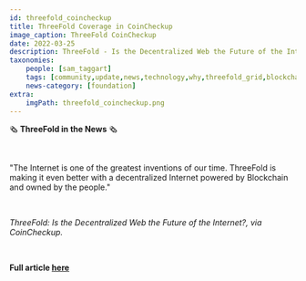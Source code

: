 ```yaml
---
id: threefold_coincheckup
title: ThreeFold Coverage in CoinCheckup
image_caption: ThreeFold CoinCheckup
date: 2022-03-25
description: ThreeFold - Is the Decentralized Web the Future of the Internet?, via CoinCheckup
taxonomies:
    people: [sam_taggart]
    tags: [community,update,news,technology,why,threefold_grid,blockchain]
    news-category: [foundation]
extra:
    imgPath: threefold_coincheckup.png
---
```


🗞 **ThreeFold in the News** 🗞

<br/>

"The Internet is one of the greatest inventions of our time. ThreeFold is making it even better with a decentralized Internet powered by Blockchain and owned by the people."

<br/>

*ThreeFold: Is the Decentralized Web the Future of the Internet?, via CoinCheckup.*

<br/>

**Full article [here](https://coincheckup.com/blog/threefold-is-the-decentralized-web-the-future-of-the-internet/)**